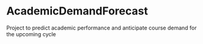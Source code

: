 # AcademicDemandForecast
Project to predict academic performance and anticipate course demand for the upcoming cycle
